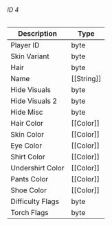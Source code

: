 ###### ID 4
| Description | Type |
|-------------|------|
| Player ID         | byte |
| Skin Variant      | byte |
| Hair              | byte |
| Name              | [[String]] |
| Hide Visuals      | byte |
| Hide Visuals 2    | byte |
| Hide Misc         | byte |
| Hair Color        | [[Color]] |
| Skin Color        | [[Color]] |
| Eye Color         | [[Color]] |
| Shirt Color       | [[Color]] |
| Undershirt Color  | [[Color]] |
| Pants Color       | [[Color]] |
| Shoe Color        | [[Color]] |
| Difficulty Flags  | byte |
| Torch Flags       | byte |